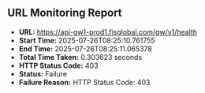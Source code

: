 ## URL Monitoring Report

- **URL:** https://api-gw1-prod1.fisglobal.com/gw/v1/health
- **Start Time:** 2025-07-26T08:25:10.761755
- **End Time:** 2025-07-26T08:25:11.065378
- **Total Time Taken:** 0.303623 seconds
- **HTTP Status Code:** 403
- **Status:** Failure
- **Failure Reason:** HTTP Status Code: 403
